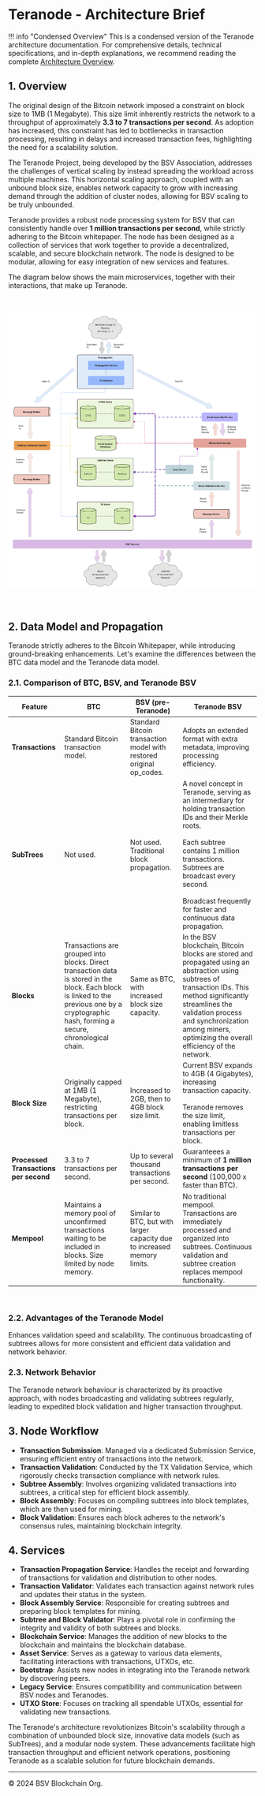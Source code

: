 # Teranode - Architecture Brief

!!! info "Condensed Overview"
    This is a condensed version of the Teranode architecture documentation. For comprehensive details, technical specifications, and in-depth explanations, we recommend reading the complete [Architecture Overview](teranode-overall-system-design.md).

## 1. Overview


The original design of the Bitcoin network imposed a constraint on block size to 1MB (1 Megabyte). This size limit inherently restricts the network to a throughput of approximately **3.3 to 7 transactions per second**. As adoption has increased, this constraint has led to bottlenecks in transaction processing, resulting in delays and increased transaction fees, highlighting the need for a scalability solution.

The Teranode Project, being developed by the BSV Association, addresses the challenges of vertical scaling by instead spreading the workload across multiple machines. This horizontal scaling approach, coupled with an unbound block size, enables network capacity to grow with increasing demand through the addition of cluster nodes, allowing for BSV scaling to be truly unbounded.

Teranode provides a robust node processing system for BSV that can consistently handle over **1 million transactions per second**, while strictly adhering to the Bitcoin whitepaper.
The node has been designed as a collection of services that work together to provide a decentralized, scalable, and secure blockchain network. The node is designed to be modular, allowing for easy integration of new services and features.

The diagram below shows the main microservices, together with their interactions, that make up Teranode.

&nbsp;
&nbsp;

![TERANODE_OVERVIEW.png](img/TERANODE_OVERVIEW.png)

&nbsp;
&nbsp;
&nbsp;
&nbsp;

## 2. Data Model and Propagation

Teranode strictly adheres to the Bitcoin Whitepaper, while introducing ground-breaking enhancements.  Let's examine the differences between the BTC data model and the Teranode data model.



### 2.1. Comparison of BTC, BSV, and Teranode BSV

| Feature | BTC | BSV (pre-Teranode) | Teranode BSV |
|---------|-----|-------------------|---------------|
| **Transactions** | Standard Bitcoin transaction model. | Standard Bitcoin transaction model with restored original op_codes. | Adopts an extended format with extra metadata, improving processing efficiency. |
| **SubTrees** | Not used. | Not used. Traditional block propagation. | A novel concept in Teranode, serving as an intermediary for holding transaction IDs and their Merkle roots. </br></br> Each subtree contains 1 million transactions. Subtrees are broadcast every second. </br></br>Broadcast frequently for faster and continuous data propagation. |
| **Blocks** | Transactions are grouped into blocks. Direct transaction data is stored in the block. Each block is linked to the previous one by a cryptographic hash, forming a secure, chronological chain. | Same as BTC, with increased block size capacity. | In the BSV blockchain, Bitcoin blocks are stored and propagated using an abstraction using subtrees of transaction IDs. This method significantly streamlines the validation process and synchronization among miners, optimizing the overall efficiency of the network. |
| **Block Size** | Originally capped at 1MB (1 Megabyte), restricting transactions per block. | Increased to 2GB, then to 4GB block size limit. | Current BSV expands to 4GB (4 Gigabytes), increasing transaction capacity. <br/><br/>Teranode removes the size limit, enabling limitless transactions per block. |
| **Processed Transactions per second** | 3.3 to 7 transactions per second. | Up to several thousand transactions per second. | Guaranteees a minimum of **1 million transactions per second** (100,000 x faster than BTC). |
| **Mempool** | Maintains a memory pool of unconfirmed transactions waiting to be included in blocks. Size limited by node memory. | Similar to BTC, but with larger capacity due to increased memory limits. | No traditional mempool. Transactions are immediately processed and organized into subtrees. Continuous validation and subtree creation replaces mempool functionality. |

&nbsp;

### 2.2. Advantages of the Teranode Model

Enhances validation speed and scalability. The continuous broadcasting of subtrees allows for more consistent and efficient data validation and network behavior.

### 2.3. Network Behavior

The Teranode network behaviour is characterized by its proactive approach, with nodes broadcasting and validating subtrees regularly, leading to expedited block validation and higher transaction throughput.

## 3. Node Workflow

- **Transaction Submission**: Managed via a dedicated Submission Service, ensuring efficient entry of transactions into the network.
- **Transaction Validation**: Conducted by the TX Validation Service, which rigorously checks transaction compliance with network rules.
- **Subtree Assembly**: Involves organizing validated transactions into subtrees, a critical step for efficient block assembly.
- **Block Assembly**: Focuses on compiling subtrees into block templates, which are then used for mining.
- **Block Validation**: Ensures each block adheres to the network's consensus rules, maintaining blockchain integrity.

## 4. Services

- **Transaction Propagation Service**: Handles the receipt and forwarding of transactions for validation and distribution to other nodes.
- **Transaction Validator**: Validates each transaction against network rules and updates their status in the system.
- **Block Assembly Service**: Responsible for creating subtrees and preparing block templates for mining.
- **Subtree and Block Validator**: Plays a pivotal role in confirming the integrity and validity of both subtrees and blocks.
- **Blockchain Service**: Manages the addition of new blocks to the blockchain and maintains the blockchain database.
- **Asset Service**: Serves as a gateway to various data elements, facilitating interactions with transactions, UTXOs, etc.
- **Bootstrap**: Assists new nodes in integrating into the Teranode network by discovering peers.
- **Legacy Service**: Ensures compatibility and communication between BSV nodes and Teranodes.
- **UTXO Store**: Focuses on tracking all spendable UTXOs, essential for validating new transactions.

The Teranode's architecture revolutionizes Bitcoin's scalability through a combination of unbounded block size, innovative data models (such as SubTrees), and a modular node system. These advancements facilitate high transaction throughput and efficient network operations, positioning Teranode as a scalable solution for future blockchain demands.

-----
© 2024 BSV Blockchain Org.
